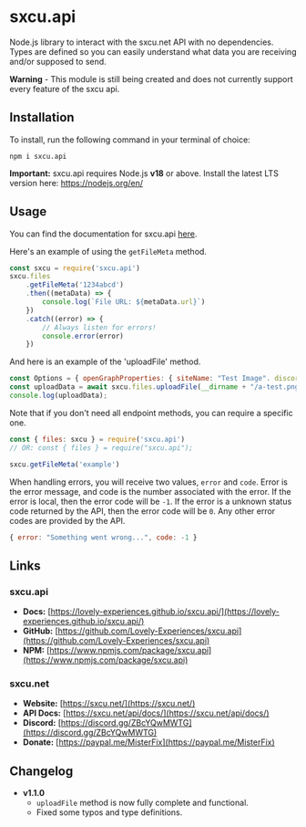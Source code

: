 # sxcu.api

Node.js library to interact with the sxcu.net API with no dependencies. Types are defined so you can easily understand what data you are receiving and/or supposed to send.

**Warning** - This module is still being created and does not currently support every feature of the sxcu api.

## Installation

To install, run the following command in your terminal of choice:

```console
npm i sxcu.api
```

**Important:** sxcu.api requires Node.js **v18** or above. Install the latest LTS version here: https://nodejs.org/en/

## Usage

You can find the documentation for sxcu.api [here](https://lovely-experiences.github.io/sxcu.api/).

Here's an example of using the `getFileMeta` method.

```js
const sxcu = require('sxcu.api')
sxcu.files
    .getFileMeta('1234abcd')
    .then((metaData) => {
        console.log(`File URL: ${metaData.url}`)
    })
    .catch((error) => {
        // Always listen for errors!
        console.error(error)
    })
```

And here is an example of the 'uploadFile' method.

```js
const Options = { openGraphProperties: { siteName: "Test Image". discordHideUrl: false } };
const uploadData = await sxcu.files.uploadFile(__dirname + "/a-test.png", Options).catch(function (e) { console.log(e); });
console.log(uploadData);
```

Note that if you don't need all endpoint methods, you can require a specific one.

```js
const { files: sxcu } = require('sxcu.api')
// OR: const { files } = require("sxcu.api");

sxcu.getFileMeta('example')
```

When handling errors, you will receive two values, `error` and `code`. Error is the error message, and code is the number associated with the error. If the error is local, then the error code will be `-1`. If the error is a unknown status code returned by the API, then the error code will be `0`. Any other error codes are provided by the API.

```js
{ error: "Something went wrong...", code: -1 }
```

## Links

### sxcu.api

-   **Docs:** [https://lovely-experiences.github.io/sxcu.api/](https://lovely-experiences.github.io/sxcu.api/)
-   **GitHub:** [https://github.com/Lovely-Experiences/sxcu.api](https://github.com/Lovely-Experiences/sxcu.api)
-   **NPM:** [https://www.npmjs.com/package/sxcu.api](https://www.npmjs.com/package/sxcu.api)

### sxcu.net

-   **Website:** [https://sxcu.net/](https://sxcu.net/)
-   **API Docs:** [https://sxcu.net/api/docs/](https://sxcu.net/api/docs/)
-   **Discord:** [https://discord.gg/ZBcYQwMWTG](https://discord.gg/ZBcYQwMWTG)
-   **Donate:** [https://paypal.me/MisterFix](https://paypal.me/MisterFix)

## Changelog

-   **v1.1.0**
    -   `uploadFile` method is now fully complete and functional.
    -   Fixed some typos and type definitions.
